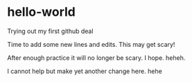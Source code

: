 # hello-world
Trying out my first github deal

Time to add some new lines and edits.  This may get scary!

After enough practice it will no longer be scary.  I hope.  heheh.

I cannot help but make yet another change here. hehe
